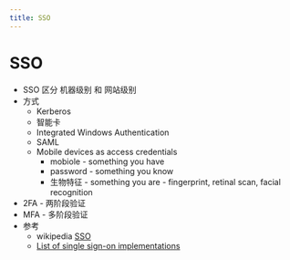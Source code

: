 ```yaml
---
title: SSO
---
```


# SSO

- SSO 区分 机器级别 和 网站级别
- 方式
  - Kerberos
  - 智能卡
  - Integrated Windows Authentication
  - SAML
  - Mobile devices as access credentials
    - mobiole - something you have
    - password - something you know
    - 生物特征 - something you are - fingerprint, retinal scan, facial recognition
- 2FA - 两阶段验证
- MFA - 多阶段验证
- 参考
  - wikipedia [SSO](https://en.wikipedia.org/wiki/Single_sign-on)
  - [List of single sign-on implementations](https://en.wikipedia.org/wiki/List_of_single_sign-on_implementations)

